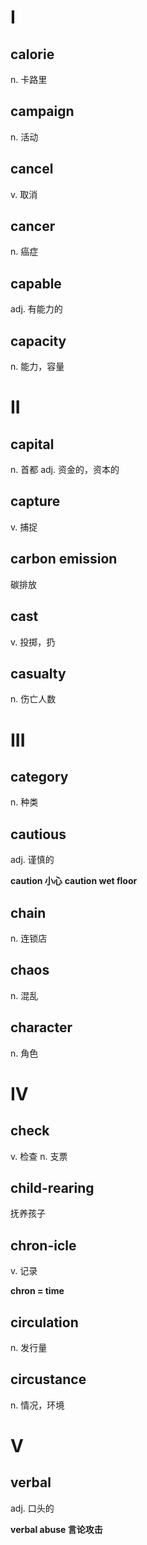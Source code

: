 # I

## calorie

n. 卡路里

## campaign

n. 活动

## cancel

v. 取消

## cancer

n. 癌症

## capable

adj. 有能力的

## capacity

n. 能力，容量

# II

## capital

n. 首都
adj. 资金的，资本的

## capture

v. 捕捉

## carbon emission

碳排放

## cast

v. 投掷，扔

## casualty

n. 伤亡人数

# III

## category

n. 种类

## cautious

adj. 谨慎的

**caution 小心**
**caution wet floor**

## chain

n. 连锁店

## chaos

n. 混乱

## character

n. 角色

# IV

## check

v. 检查
n. 支票

## child-rearing

抚养孩子

## chron-icle

v. 记录

**chron = time**

## circulation

n. 发行量

## circustance

n. 情况，环境

# V

## verbal

adj. 口头的

**verbal abuse 言论攻击**









































